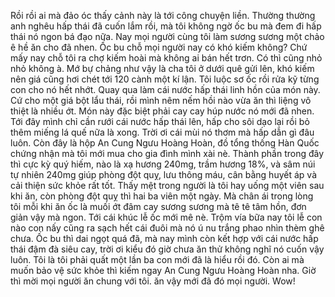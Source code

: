 Rồi rồi ai mà đảo óc thấy cảnh này là tới công chuyện liền. Thường thường anh nghêu hấp thái đã cuốn lắm rồi, mà tôi không ngờ ốc bu mà đem đi hấp thái nó ngon bá đạo nữa. Nay mọi người cùng tôi làm sương sương một chảo ê hề ăn cho đã nhen. Ốc bu chỗ mọi người nay có khó kiếm không? Chứ mấy nay chỗ tôi ra chợ kiếm hoài mà không ai bán hết trơn. Có thì cũng nhỏ nhỏ không à. Mớ bự chảng như vậy là cha tôi ở dưới quê gửi lên, khó kiếm nên giá cũng hơi chét tới 120 cành một kí lận. Tôi luộc sơ ốc rồi rửa kỹ từng con cho nó hết nhớt. Quay qua làm cái nước hấp thái linh hồn của món này. Cứ cho một giá bột lẩu thái, rồi mình nêm nếm hồi nào vừa ăn thì liệng vô thiệt là nhiều ớt. Món này đặc biệt phải cay cay húp nước nó mới đã nhen. Tới đây mình chỉ cần rưới cái nước hấp thái lên, hấp cho sôi dạo lại rồi bỏ thêm miếng lá quế nữa là xong. Trời ơi cái mùi nó thơm mà hấp dẫn gì đâu luôn. Còn đây là hộp An Cung Ngưu Hoàng Hoàn, đồ tổng thống Hàn Quốc chứng nhận mà tôi mới mua cho gia đình mình xài nè. Thành phần trong đây thì cực kỳ quý hiếm, nào là xạ hương 240mg, trầm hương 18%, và sâm núi tự nhiên 240mg giúp phòng đột quỵ, lưu thông máu, cân bằng huyết áp và cải thiện sức khỏe rất tốt. Thấy mệt trong người là tôi hay uống một viên sau khi ăn, còn phòng đột quỵ thì hai ba viên một ngày. Mà chân ái trong lòng tôi mỗi khi ăn ốc là muối ớt đâm cay sương sương mà tê tê tâm hồn, đơn giản vậy mà ngon. Tới cái khúc lễ ốc mới mê nè. Trộm vía bữa nay tôi lễ con nào con nấy cũng ra sạch hết cái đuôi mà nó ú nu trắng phao nhìn thèm ghê chưa. Ốc bu thì dai ngọt quá đã, mà nay mình còn kết hợp với cái nước hấp thái đậm đà siêu cay, trời ơi kiểu đó giờ chưa ăn thử không nghĩ nó cuốn vậy luôn. Tôi là tôi phải quất một lần ba con mới đã là hiểu rồi đó. Còn ai mà muốn bảo vệ sức khỏe thì kiếm ngay An Cung Ngưu Hoàng Hoàn nha. Giờ thì mời mọi người ăn chung với tôi. ăn vậy mới đã đó mọi người. Wow!